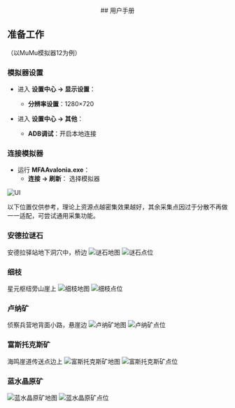 <div align="center">
## 用户手册
</div>

## 准备工作

（以MuMu模拟器12为例）

### 模拟器设置

- 进入 **设置中心 → 显示设置**：
  - **分辨率设置**：1280×720

- 进入 **设置中心 → 其他**：
  - **ADB调试**：开启本地连接

### 连接模拟器

- 运行 **MFAAvalonia.exe**：
    - **连接 → 刷新**： 选择模拟器


![UI](/docs/image/UI.png)


以下位置仅供参考，理论上资源点越密集效果越好，其余采集点因过于分散不再做一一适配，可尝试通用采集功能。

### 安德拉谜石

安德拉驿站地下洞穴中，桥边
![谜石地图](/docs/image/谜石地图.png)
![谜石点位](/docs/image/谜石点位.png)

### 细枝

星元枢纽旁山崖上
![细枝地图](/docs/image/细枝地图.png)
![细枝点位](/docs/image/细枝点位.png)

### 卢纳矿

侦察兵营地背面小路，悬崖边
![卢纳矿地图](/docs/image/卢纳矿地图.png)
![卢纳矿点位](/docs/image/卢纳矿点位.png)

### 富斯托克斯矿

海鸣崖道传送点边上
![富斯托克斯矿地图](/docs/image/富斯托克斯矿地图.png)
![富斯托克斯矿点位](/docs/image/富斯托克斯矿点位.png)

### 蓝水晶原矿

![蓝水晶原矿地图](/docs/image/蓝水晶原矿地图.png)
![蓝水晶原矿点位](/docs/image/蓝水晶原矿点位.png)
